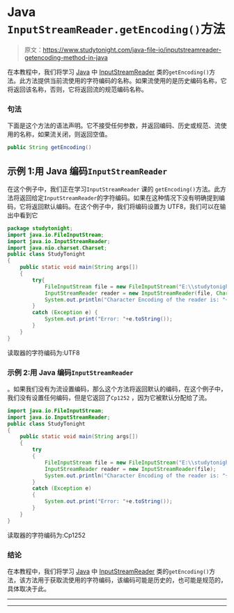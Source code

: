 # Java `InputStreamReader.getEncoding()`方法

> 原文：<https://www.studytonight.com/java-file-io/inputstreamreader-getencoding-method-in-java>

在本教程中，我们将学习 [Java](https://www.studytonight.com/java/) 中 [InputStreamReader](https://www.studytonight.com/java-file-io/java-inputstreamreader) 类的`getEncoding()`方法。此方法提供当前流使用的字符编码的名称。如果流使用的是历史编码名称，它将返回该名称，否则，它将返回流的规范编码名称。

### 句法

下面是这个方法的语法声明。它不接受任何参数，并返回编码、历史或规范、流使用的名称，如果流关闭，则返回空值。

```java
public String getEncoding()
```

## 示例 1:用 Java 编码`InputStreamReader`

在这个例子中，我们正在学习`InputStreamReader` 课的 `getEncoding()`方法。此方法将返回给定`InputStreamReader`的字符编码。如果在这种情况下没有明确提到编码，它将返回默认编码。在这个例子中，我们将编码设置为 UTF8，我们可以在输出中看到它

```java
package studytonight;
import java.io.FileInputStream;
import java.io.InputStreamReader;
import java.nio.charset.Charset;
public class StudyTonight 
{
	public static void main(String args[])
	{
		try{  
			FileInputStream file = new FileInputStream("E:\\studytonight\\output.txt");  
			InputStreamReader reader = new InputStreamReader(file, Charset.forName("UTF8"));  			
			System.out.println("Character Encoding of the reader is: "+reader.getEncoding());
		}
		catch (Exception e)	{  
			System.out.print("Error: "+e.toString());
		}  
	}
}
```

读取器的字符编码为:UTF8

### 示例 2:用 Java 编码`InputStreamReader`

。如果我们没有为流设置编码，那么这个方法将返回默认的编码，在这个例子中，我们没有设置任何编码，但是它返回了`Cp1252` ，因为它被默认分配给了流。

```java
import java.io.FileInputStream;
import java.io.InputStreamReader;
public class StudyTonight 
{
	public static void main(String args[])
	{
		try
		{  
			FileInputStream file = new FileInputStream("E:\\studytonight\\output.txt");  
			InputStreamReader reader = new InputStreamReader(file);  			
			System.out.println("Character Encoding of the reader is: "+reader.getEncoding());
		}
		catch (Exception e)	
		{  
			System.out.print("Error: "+e.toString());
		}  
	}
}
```

读取器的字符编码为:Cp1252

### 结论

在本教程中，我们将学习 [Java](https://www.studytonight.com/java/) 中 [InputStreamReader](https://www.studytonight.com/java-file-io/java-inputstreamreader) 类的`getEncoding()`方法，该方法用于获取流使用的字符编码，该编码可能是历史的，也可能是规范的，具体取决于此。

* * *

* * *
